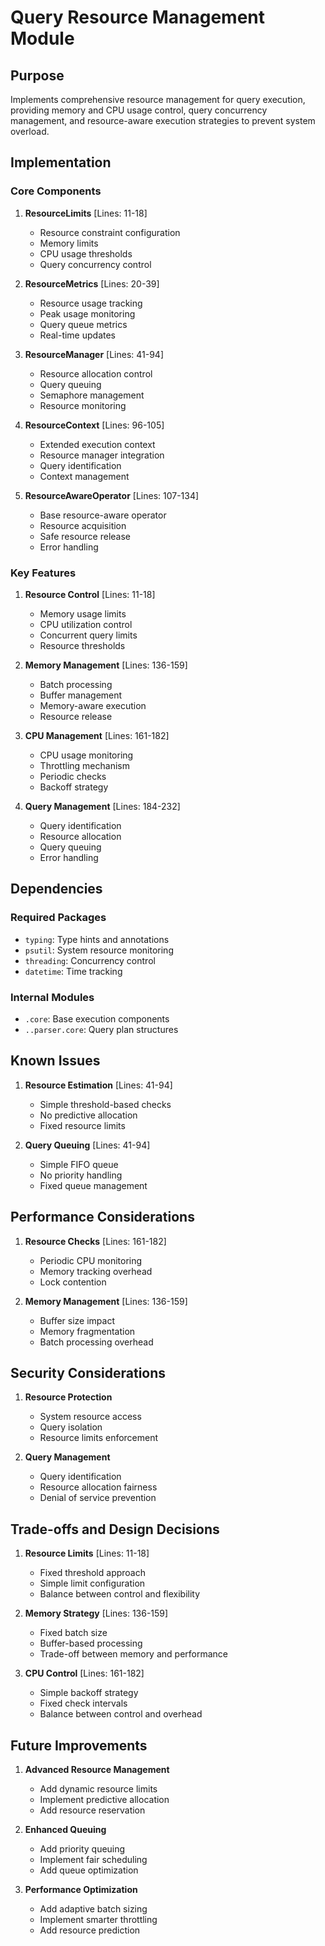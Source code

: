 # Query Resource Management Module

## Purpose

Implements comprehensive resource management for query execution, providing memory and CPU usage control, query concurrency management, and resource-aware execution strategies to prevent system overload.

## Implementation

### Core Components

1. **ResourceLimits** [Lines: 11-18]

   - Resource constraint configuration
   - Memory limits
   - CPU usage thresholds
   - Query concurrency control

2. **ResourceMetrics** [Lines: 20-39]

   - Resource usage tracking
   - Peak usage monitoring
   - Query queue metrics
   - Real-time updates

3. **ResourceManager** [Lines: 41-94]

   - Resource allocation control
   - Query queuing
   - Semaphore management
   - Resource monitoring

4. **ResourceContext** [Lines: 96-105]

   - Extended execution context
   - Resource manager integration
   - Query identification
   - Context management

5. **ResourceAwareOperator** [Lines: 107-134]
   - Base resource-aware operator
   - Resource acquisition
   - Safe resource release
   - Error handling

### Key Features

1. **Resource Control** [Lines: 11-18]

   - Memory usage limits
   - CPU utilization control
   - Concurrent query limits
   - Resource thresholds

2. **Memory Management** [Lines: 136-159]

   - Batch processing
   - Buffer management
   - Memory-aware execution
   - Resource release

3. **CPU Management** [Lines: 161-182]

   - CPU usage monitoring
   - Throttling mechanism
   - Periodic checks
   - Backoff strategy

4. **Query Management** [Lines: 184-232]
   - Query identification
   - Resource allocation
   - Query queuing
   - Error handling

## Dependencies

### Required Packages

- `typing`: Type hints and annotations
- `psutil`: System resource monitoring
- `threading`: Concurrency control
- `datetime`: Time tracking

### Internal Modules

- `.core`: Base execution components
- `..parser.core`: Query plan structures

## Known Issues

1. **Resource Estimation** [Lines: 41-94]

   - Simple threshold-based checks
   - No predictive allocation
   - Fixed resource limits

2. **Query Queuing** [Lines: 41-94]
   - Simple FIFO queue
   - No priority handling
   - Fixed queue management

## Performance Considerations

1. **Resource Checks** [Lines: 161-182]

   - Periodic CPU monitoring
   - Memory tracking overhead
   - Lock contention

2. **Memory Management** [Lines: 136-159]
   - Buffer size impact
   - Memory fragmentation
   - Batch processing overhead

## Security Considerations

1. **Resource Protection**

   - System resource access
   - Query isolation
   - Resource limits enforcement

2. **Query Management**
   - Query identification
   - Resource allocation fairness
   - Denial of service prevention

## Trade-offs and Design Decisions

1. **Resource Limits** [Lines: 11-18]

   - Fixed threshold approach
   - Simple limit configuration
   - Balance between control and flexibility

2. **Memory Strategy** [Lines: 136-159]

   - Fixed batch size
   - Buffer-based processing
   - Trade-off between memory and performance

3. **CPU Control** [Lines: 161-182]
   - Simple backoff strategy
   - Fixed check intervals
   - Balance between control and overhead

## Future Improvements

1. **Advanced Resource Management**

   - Add dynamic resource limits
   - Implement predictive allocation
   - Add resource reservation

2. **Enhanced Queuing**

   - Add priority queuing
   - Implement fair scheduling
   - Add queue optimization

3. **Performance Optimization**
   - Add adaptive batch sizing
   - Implement smarter throttling
   - Add resource prediction

